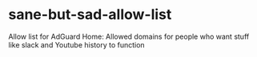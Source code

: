 # sane-but-sad-allow-list
Allow list for AdGuard Home: Allowed domains for people who want stuff like slack and Youtube history to function
